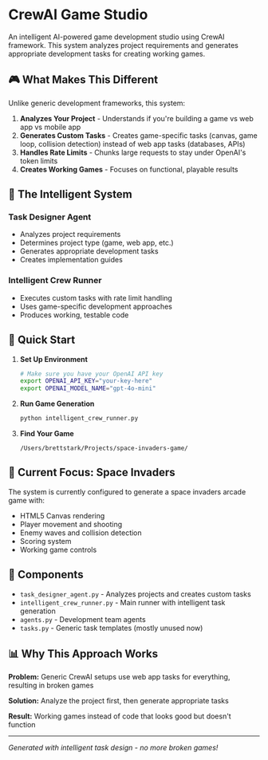 # CrewAI Game Studio

An intelligent AI-powered game development studio using CrewAI framework. This system analyzes project requirements and generates appropriate development tasks for creating working games.

## 🎮 What Makes This Different

Unlike generic development frameworks, this system:

1. **Analyzes Your Project** - Understands if you're building a game vs web app vs mobile app
2. **Generates Custom Tasks** - Creates game-specific tasks (canvas, game loop, collision detection) instead of web app tasks (databases, APIs)
3. **Handles Rate Limits** - Chunks large requests to stay under OpenAI's token limits
4. **Creates Working Games** - Focuses on functional, playable results

## 🧠 The Intelligent System

### Task Designer Agent
- Analyzes project requirements
- Determines project type (game, web app, etc.)
- Generates appropriate development tasks
- Creates implementation guides

### Intelligent Crew Runner
- Executes custom tasks with rate limit handling
- Uses game-specific development approaches
- Produces working, testable code

## 🚀 Quick Start

1. **Set Up Environment**
   ```bash
   # Make sure you have your OpenAI API key
   export OPENAI_API_KEY="your-key-here"
   export OPENAI_MODEL_NAME="gpt-4o-mini"
   ```

2. **Run Game Generation**
   ```bash
   python intelligent_crew_runner.py
   ```

3. **Find Your Game**
   ```
   /Users/brettstark/Projects/space-invaders-game/
   ```

## 🎯 Current Focus: Space Invaders

The system is currently configured to generate a space invaders arcade game with:
- HTML5 Canvas rendering
- Player movement and shooting
- Enemy waves and collision detection
- Scoring system
- Working game controls

## 🔧 Components

- `task_designer_agent.py` - Analyzes projects and creates custom tasks
- `intelligent_crew_runner.py` - Main runner with intelligent task generation
- `agents.py` - Development team agents
- `tasks.py` - Generic task templates (mostly unused now)

## 📊 Why This Approach Works

**Problem:** Generic CrewAI setups use web app tasks for everything, resulting in broken games

**Solution:** Analyze the project first, then generate appropriate tasks

**Result:** Working games instead of code that looks good but doesn't function

---

*Generated with intelligent task design - no more broken games!*